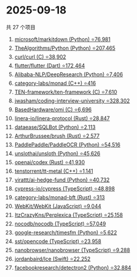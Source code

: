 # 2025-09-18

共 27 个项目

<!-- BEGIN GITHUB -->
<!-- 最后更新时间 2025-09-18 20:16:43 +0800 -->
1. [microsoft/markitdown (Python) ⭐76,981](https://github.com/microsoft/markitdown)
1. [TheAlgorithms/Python (Python) ⭐207,465](https://github.com/TheAlgorithms/Python)
1. [curl/curl (C) ⭐38,902](https://github.com/curl/curl)
1. [flutter/flutter (Dart) ⭐172,464](https://github.com/flutter/flutter)
1. [Alibaba-NLP/DeepResearch (Python) ⭐7,406](https://github.com/Alibaba-NLP/DeepResearch)
1. [category-labs/monad (C++) ⭐416](https://github.com/category-labs/monad)
1. [TEN-framework/ten-framework (C) ⭐7,610](https://github.com/TEN-framework/ten-framework)
1. [jwasham/coding-interview-university ⭐328,302](https://github.com/jwasham/coding-interview-university)
1. [BasedHardware/omi (C) ⭐6,696](https://github.com/BasedHardware/omi)
1. [linera-io/linera-protocol (Rust) ⭐28,847](https://github.com/linera-io/linera-protocol)
1. [dataease/SQLBot (Python) ⭐2,113](https://github.com/dataease/SQLBot)
1. [ArthurBrussee/brush (Rust) ⭐2,577](https://github.com/ArthurBrussee/brush)
1. [PaddlePaddle/PaddleOCR (Python) ⭐54,516](https://github.com/PaddlePaddle/PaddleOCR)
1. [unslothai/unsloth (Python) ⭐45,626](https://github.com/unslothai/unsloth)
1. [openai/codex (Rust) ⭐41,930](https://github.com/openai/codex)
1. [tenstorrent/tt-metal (C++) ⭐1,141](https://github.com/tenstorrent/tt-metal)
1. [virattt/ai-hedge-fund (Python) ⭐40,732](https://github.com/virattt/ai-hedge-fund)
1. [cypress-io/cypress (TypeScript) ⭐48,898](https://github.com/cypress-io/cypress)
1. [category-labs/monad-bft (Rust) ⭐313](https://github.com/category-labs/monad-bft)
1. [WebKit/WebKit (JavaScript) ⭐9,044](https://github.com/WebKit/WebKit)
1. [ItzCrazyKns/Perplexica (TypeScript) ⭐25,158](https://github.com/ItzCrazyKns/Perplexica)
1. [nocodb/nocodb (TypeScript) ⭐57,049](https://github.com/nocodb/nocodb)
1. [google-research/timesfm (Python) ⭐5,622](https://github.com/google-research/timesfm)
1. [sst/opencode (TypeScript) ⭐23,958](https://github.com/sst/opencode)
1. [nanobrowser/nanobrowser (TypeScript) ⭐9,288](https://github.com/nanobrowser/nanobrowser)
1. [jordanbaird/Ice (Swift) ⭐22,252](https://github.com/jordanbaird/Ice)
1. [facebookresearch/detectron2 (Python) ⭐32,884](https://github.com/facebookresearch/detectron2)
<!-- END GITHUB -->
